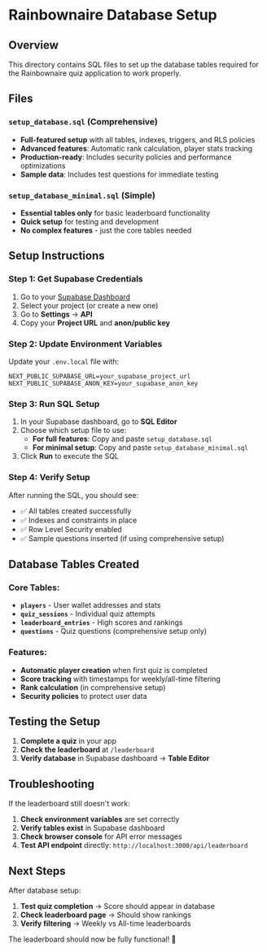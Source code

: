 # Rainbownaire Database Setup

## Overview
This directory contains SQL files to set up the database tables required for the Rainbownaire quiz application to work properly.

## Files

### `setup_database.sql` (Comprehensive)
- **Full-featured setup** with all tables, indexes, triggers, and RLS policies
- **Advanced features**: Automatic rank calculation, player stats tracking
- **Production-ready**: Includes security policies and performance optimizations
- **Sample data**: Includes test questions for immediate testing

### `setup_database_minimal.sql` (Simple)
- **Essential tables only** for basic leaderboard functionality
- **Quick setup** for testing and development
- **No complex features** - just the core tables needed

## Setup Instructions

### Step 1: Get Supabase Credentials
1. Go to your [Supabase Dashboard](https://supabase.com/dashboard)
2. Select your project (or create a new one)
3. Go to **Settings** → **API**
4. Copy your **Project URL** and **anon/public key**

### Step 2: Update Environment Variables
Update your `.env.local` file with:
```env
NEXT_PUBLIC_SUPABASE_URL=your_supabase_project_url
NEXT_PUBLIC_SUPABASE_ANON_KEY=your_supabase_anon_key
```

### Step 3: Run SQL Setup
1. In your Supabase dashboard, go to **SQL Editor**
2. Choose which setup file to use:
   - **For full features**: Copy and paste `setup_database.sql`
   - **For minimal setup**: Copy and paste `setup_database_minimal.sql`
3. Click **Run** to execute the SQL

### Step 4: Verify Setup
After running the SQL, you should see:
- ✅ All tables created successfully
- ✅ Indexes and constraints in place
- ✅ Row Level Security enabled
- ✅ Sample questions inserted (if using comprehensive setup)

## Database Tables Created

### Core Tables:
- **`players`** - User wallet addresses and stats
- **`quiz_sessions`** - Individual quiz attempts
- **`leaderboard_entries`** - High scores and rankings
- **`questions`** - Quiz questions (comprehensive setup only)

### Features:
- **Automatic player creation** when first quiz is completed
- **Score tracking** with timestamps for weekly/all-time filtering
- **Rank calculation** (in comprehensive setup)
- **Security policies** to protect user data

## Testing the Setup

1. **Complete a quiz** in your app
2. **Check the leaderboard** at `/leaderboard`
3. **Verify database** in Supabase dashboard → **Table Editor**

## Troubleshooting

If the leaderboard still doesn't work:
1. **Check environment variables** are set correctly
2. **Verify tables exist** in Supabase dashboard
3. **Check browser console** for API error messages
4. **Test API endpoint** directly: `http://localhost:3000/api/leaderboard`

## Next Steps

After database setup:
1. **Test quiz completion** → Score should appear in database
2. **Check leaderboard page** → Should show rankings
3. **Verify filtering** → Weekly vs All-time leaderboards

The leaderboard should now be fully functional! 🎉
